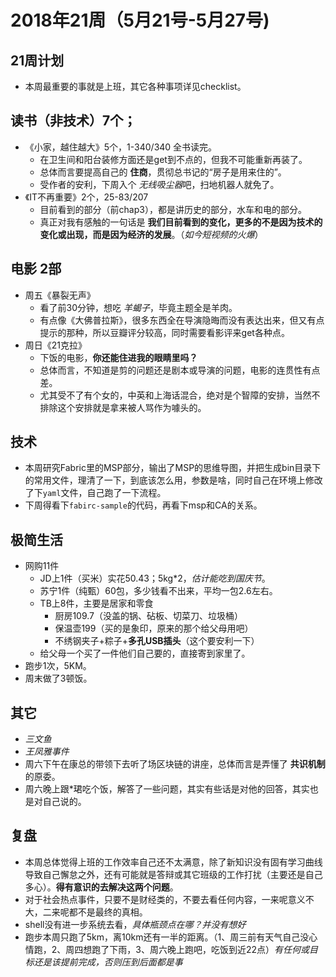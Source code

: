 # 2018年21周（5月21号-5月27号)

## 21周计划

+ 本周最重要的事就是上班，其它各种事项详见checklist。

## 读书（非技术）7个；

+ 《小家，越住越大》5个，1-340/340 全书读完。
  + 在卫生间和阳台装修方面还是get到不点的，但我不可能重新再装了。
  + 总体而言要提高自己的 **住商**，贯彻总书记的“房子是用来住的”。
  + 受作者的安利，下周入个 *无线吸尘器*吧，扫地机器人就免了。 
+ 《IT不再重要》2个，25-83/207 
  + 目前看到的部分（前chap3），都是讲历史的部分，水车和电的部分。
  + 真正对我有感触的一句话是 **我们目前看到的变化，更多的不是因为技术的变化或出现，而是因为经济的发展**。（*如今短视频的火爆*）

## 电影 2部

+ 周五《暴裂无声》
  + 看了前30分钟，想吃 *羊蝎子*，毕竟主题全是羊肉。
  + 有点像《大佛普拉斯》，很多东西全在导演隐晦而没有表达出来，但又有点提示的那种，所以豆瓣评分较高，同时需要看影评来get各种点。
+ 周日《21克拉》
  + 下饭的电影，**你还能住进我的眼睛里吗？**
  + 总体而言，不知道是剪的问题还是剧本或导演的问题，电影的连贯性有点差。
  + 尤其受不了有个女的，中英和上海话混合，绝对是个智障的安排，当然不排除这个安排就是拿来被人骂作为噱头的。

## 技术

+ 本周研究Fabric里的MSP部分，输出了MSP的思维导图，并把生成bin目录下的常用文件，理清了一下，到底该怎么用，参数是啥，同时自己在环境上修改了下`yaml`文件，自己跑了一下流程。
+ 下周得看下`fabirc-sample`的代码，再看下msp和CA的关系。

## 极简生活

+ 网购11件
  + JD上1件（买米）实花50.43；5kg*2，*估计能吃到国庆节*。
  + 苏宁1件（纯甄）60包，多少钱看不出来，平均一包2.6左右。
  + TB上8件，主要是居家和零食
    + 厨房109.7（没盖的锅、砧板、切菜刀、垃圾桶）
    + 保温壶199（买的是象印，原来的那个给父母用吧）
    + 不绣钢夹子+粽子+**多孔USB插头**（这个要安利一下）
  + 给父母一个买了一件他们自己要的，直接寄到家里了。
+ 跑步1次，5KM。
+ 周末做了3顿饭。

## 其它

+ *三文鱼*
+ *王凤雅事件*
+ 周六下午在康总的带领下去听了场区块链的讲座，总体而言是弄懂了 **共识机制**的原委。
+ 周六晚上跟*珺吃个饭，解答了一些问题，其实有些话是对他的回答，其实也是对自己说的。

## 复盘

+ 本周总体觉得上班的工作效率自己还不太满意，除了新知识没有固有学习曲线导致自己懈怠之外，还有可能就是答辩或其它班级的工作打扰（主要还是自己多心）。**得有意识的去解决这两个问题**。
+ 对于社会热点事件，只要不是财经类的，不要去看任何内容，一来呢意义不大，二来呢都不是最终的真相。
+ shell没有进一步系统去看，*具体瓶颈点在哪？并没有想好*
+ 跑步本周只跑了5km，离10km还有一半的距离。（1、周三前有天气自己没心情跑，2、周四想跑了下雨，3、周六晚上跑吧，吃饭到近22点）*有任何或目标还是该提前完成，否则压到后面都是事*